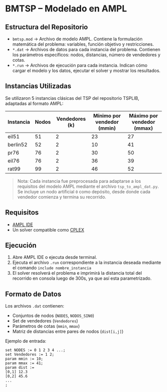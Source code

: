 # BMTSP – Modelado en AMPL

## Estructura del Repositorio

- `bmtsp.mod` → Archivo de modelo AMPL. Contiene la formulación matemática del problema: variables, función objetivo y restricciones.
- `*.dat` → Archivos de datos para cada instancia del problema. Contienen los parámetros específicos: nodos, distancias, número de vendedores y cotas.
- `*.run` → Archivos de ejecución para cada instancia. Indican cómo cargar el modelo y los datos, ejecutar el solver y mostrar los resultados.

## Instancias Utilizadas

Se utilizaron 5 instancias clásicas del TSP del repositorio TSPLIB, adaptadas al formato AMPL:

| Instancia   | Nodos | Vendedores (k) | Mínimo por vendedor (mmin) | Máximo por vendedor (mmax) |
|-------------|--------|----------------|-----------------------------|-----------------------------|
| eil51       | 51     | 2              | 23                          | 27                          |
| berlin52    | 52     | 2              | 10                          | 41                          |
| pr76        | 76     | 2              | 30                          | 50                          |
| eil76       | 76     | 2              | 36                          | 39                          |
| rat99       | 99     | 2              | 46                          | 52                          |

> Nota: Cada instancia fue preprocesada para adaptarse a los requisitos del modelo AMPL mediante el archivo `tsp_to_ampl_dat.py`. Se incluye un nodo artificial `0` como depósito, desde donde cada vendedor comienza y termina su recorrido.

## Requisitos

- [AMPL IDE](https://ampl.com/)
- Un solver compatible como [CPLEX](https://www.ibm.com/products/ilog-cplex-optimization-studio)

## Ejecución

1. Abre AMPL IDE o ejecuta desde terminal.
2. Ejecuta el archivo `.run` correspondiente a la instancia deseada mediante el comando `include nombre_instancia`
3. El solver resolverá el problema e imprimirá la distancia total del recorrido en consola luego de 300s, ya que así esta parametrizado.

## Formato de Datos

Los archivos `.dat` contienen:

- Conjuntos de nodos (`NODES`, `NODOS_SIN0`)
- Set de vendedores (`Vendedores`)
- Parámetros de cotas (`mmin`, `mmax`)
- Matriz de distancias entre pares de nodos (`dist[i,j]`)

Ejemplo de entrada:

```ampl
set NODES := 0 1 2 3 4 ...;
set Vendedores := 1 2;
param mmin := 10;
param mmax := 41;
param dist :=
[0,1] 12.3
[0,2] 45.6
...
;
